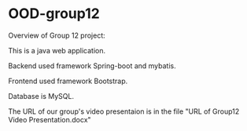 # OOD-group12

Overview of Group 12 project:

This is a java web application.

Backend used framework Spring-boot and mybatis.

Frontend used framework Bootstrap.

Database is MySQL.

The URL of our group's video presentaion is in the file "URL of Group12 Video Presentation.docx"
